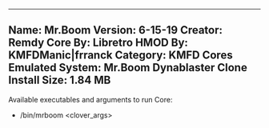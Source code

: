 -----------------------
Name: Mr.Boom
Version: 6-15-19
Creator: Remdy
Core By: Libretro
HMOD By: KMFDManic|frranck
Category: KMFD Cores
Emulated System: Mr.Boom Dynablaster Clone
Install Size: 1.84 MB
-----------------------
Available executables and arguments to run Core:
- /bin/mrboom <rom> <clover_args>
